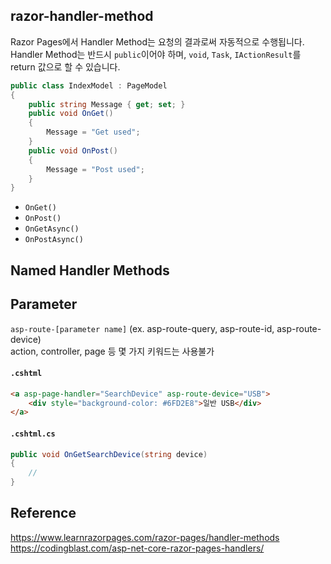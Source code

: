 ## razor-handler-method
Razor Pages에서 Handler Method는 요청의 결과로써 자동적으로 수행됩니다. Handler Method는 반드시 `public`이어야 하며, `void`, `Task`, `IActionResult`를 return 값으로 할 수 있습니다.

```csharp
public class IndexModel : PageModel
{
    public string Message { get; set; }
    public void OnGet()
    {
        Message = "Get used";
    }
    public void OnPost()
    {
        Message = "Post used";
    }
}
```

- `OnGet()`
- `OnPost()`
- `OnGetAsync()`
- `OnPostAsync()`

## Named Handler Methods

## Parameter
`asp-route-[parameter name]` (ex. asp-route-query, asp-route-id, asp-route-device)  
action, controller, page 등 몇 가지 키워드는 사용불가

#### `.cshtml`
```html
<a asp-page-handler="SearchDevice" asp-route-device="USB">
    <div style="background-color: #6FD2E8">일반 USB</div>
</a>
```

#### `.cshtml.cs`
```csharp
public void OnGetSearchDevice(string device)
{
    //
}
```

## Reference
https://www.learnrazorpages.com/razor-pages/handler-methods
https://codingblast.com/asp-net-core-razor-pages-handlers/

